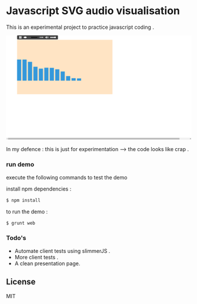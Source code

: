 # Javascript SVG audio visualisation

This is an experimental project to practice javascript coding .

![Alt text](/public/images/visualiser.png)

In my defence :   this is just for experimentation --> the code looks like crap .
### run demo
execute the following commands to test the demo

install npm dependencies :
```sh
$ npm install
```

to run the demo :
```sh
$ grunt web
```
### Todo's

 - Automate client tests using slimmerJS .
 - More client tests .
 - A clean presentation page.

License
----

MIT
